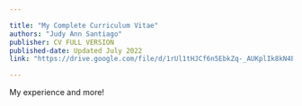 ```yaml
---

title: "My Complete Curriculum Vitae"
authors: "Judy Ann Santiago"
publisher: CV FULL VERSION
published-date: Updated July 2022
link: "https://drive.google.com/file/d/1rUl1tHJCf6n5EbkZq-_AUKplIk8kN4EV/view?usp=sharing"

---
```


My experience and more! 
